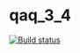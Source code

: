 # qaq_3_4

[![Build status](https://ci.appveyor.com/api/projects/status/4chopxq70dmwu4ad?svg=true)](https://ci.appveyor.com/project/KonstantinVilkov/qaq-3-4)

